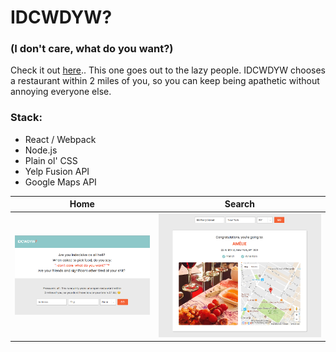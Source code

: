 # IDCWDYW?
### (I don't care, what do you want?)
Check it out [here](https://idcwdyw.herokuapp.com/)..
This one goes out to the lazy people. IDCWDYW chooses a restaurant within 2 miles of you, so you can keep being apathetic without annoying everyone else.

### Stack:
* React / Webpack
* Node.js
* Plain ol' CSS
* Yelp Fusion API
* Google Maps API

|Home                       |  Search                  |
|:-------------------------:|:-------------------------:
|![IDCWDYW](IDCWDYW.png)    | ![IDCWDYW2](IDCWDYW2.png)|


